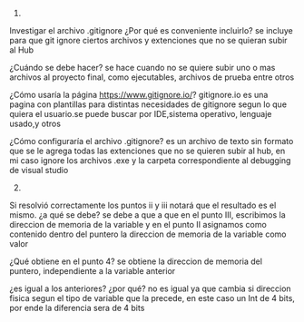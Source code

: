 1)
Investigar el archivo .gitignore ¿Por qué es conveniente incluirlo?
    se incluye para que git ignore ciertos archivos y extenciones que no se quieran subir al Hub

 ¿Cuándo se debe hacer?
    se hace cuando no se quiere subir uno o mas archivos al proyecto final, como ejecutables, archivos de prueba entre otros

 ¿Cómo usaría la página https://www.gitignore.io/?
    gitignore.io es una pagina con plantillas para distintas necesidades de gitignore segun lo que quiera el usuario.se puede buscar por IDE,sistema operativo, lenguaje usado,y otros

¿Cómo configuraría el archivo .gitignore?
    es un archivo de texto sin formato que se le agrega todas las extenciones que no se quieren subir al hub, en mi caso ignore los archivos .exe y la carpeta correspondiente al debugging de visual studio

2)
Si resolvió correctamente los puntos ii y iii notará que el resultado es el mismo. ¿a qué se debe?
    se debe a que a que en el punto III, escribimos la direccion de memoria de la variable
    y en el punto II asignamos como contenido dentro del puntero la direccion de memoria de la variable como valor

 ¿Qué obtiene en el punto 4?
    se obtiene la direccion de memoria del puntero, independiente a la variable anterior

 ¿es igual a los anteriores? ¿por qué?
    no es igual ya que cambia si direccion fisica segun el tipo de variable que la precede, en este caso un Int de 4 bits, por ende la diferencia sera de 4 bits
    